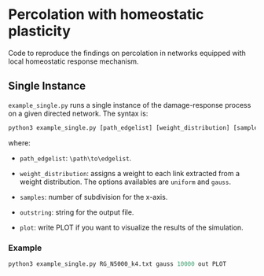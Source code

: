 # Percolation with homeostatic plasticity

Code to reproduce the findings on percolation in networks equipped with local homeostatic response mechanism.

## Single Instance

`example_single.py` runs a single instance of the damage-response process on a given directed network.
The syntax is:

``` python
python3 example_single.py [path_edgelist] [weight_distribution] [samples] [outstring] [show_plot]
```

where:

* `path_edgelist`:  `\path\to\edgelist`.

* `weight_distribution`: assigns a weight to each link extracted from a weight distribution. The options availables are `uniform` and `gauss`.

* `samples`: number of subdivision for the x-axis.

* `outstring`: string for the output file.

* `plot`: write PLOT if you want to visualize the results of the simulation.

### Example

``` python
python3 example_single.py RG_N5000_k4.txt gauss 10000 out PLOT
```
